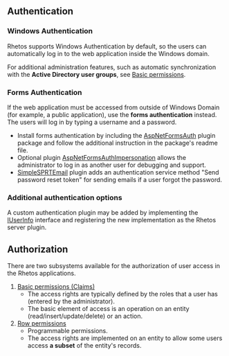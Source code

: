 ## Authentication

### Windows Authentication

Rhetos supports Windows Authentication by default, so the users can automatically log in to the web application inside the Windows domain.

For additional administration features, such as automatic synchronization with the **Active Directory user groups**, see [Basic permissions](https://github.com/Rhetos/Rhetos/wiki/Basic-permissions).

### Forms Authentication

If the web application must be accessed from outside of Windows Domain (for example, a public application), use the **forms authentication** instead. The users will log in by typing a username and a password.

* Install forms authentication by including the [AspNetFormsAuth](https://github.com/Rhetos/AspNetFormsAuth) plugin package and follow the additional instruction in the package's readme file.
* Optional plugin [AspNetFormsAuthImpersonation](https://github.com/Rhetos/AspNetFormsAuthImpersonation) allows the administrator to log in as another user for debugging and support.
* [SimpleSPRTEmail](https://github.com/Rhetos/SimpleSPRTEmail) plugin adds an authentication service method "Send password reset token" for sending emails if a user forgot the password.

### Additional authentication options

A custom authentication plugin may be added by implementing the [IUserInfo](https://github.com/Rhetos/Rhetos/blob/master/Source/Rhetos.Utilities/IUserInfo.cs) interface and registering the new implementation as the Rhetos server plugin.

## Authorization

There are two subsystems available for the authorization of user access in the Rhetos applications.

1. [Basic permissions (Claims)](https://github.com/Rhetos/Rhetos/wiki/Basic-permissions)
    * The access rights are typically defined by the roles that a user has (entered by the administrator).
    * The basic element of access is an operation on an entity (read/insert/update/delete) or an action.
2. [Row permissions](https://github.com/Rhetos/Rhetos/wiki/RowPermissions-concept)
    * Programmable permissions.
    * The access rights are implemented on an entity to allow some users access **a subset** of the entity's records.
